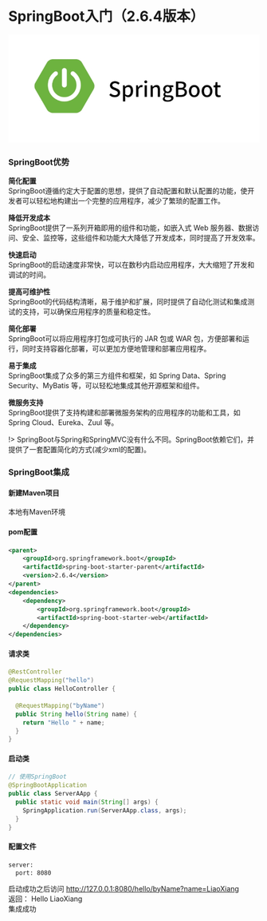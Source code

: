 # SpringBoot入门（2.6.4版本）

![pic0001.png](pic0001.png)

### SpringBoot优势
**简化配置**  
SpringBoot遵循约定大于配置的思想，提供了自动配置和默认配置的功能，使开发者可以轻松地构建出一个完整的应用程序，减少了繁琐的配置工作。

**降低开发成本**  
SpringBoot提供了一系列开箱即用的组件和功能，如嵌入式 Web 服务器、数据访问、安全、监控等，这些组件和功能大大降低了开发成本，同时提高了开发效率。

**快速启动**  
SpringBoot的启动速度非常快，可以在数秒内启动应用程序，大大缩短了开发和调试的时间。

**提高可维护性**  
SpringBoot的代码结构清晰，易于维护和扩展，同时提供了自动化测试和集成测试的支持，可以确保应用程序的质量和稳定性。

**简化部署**  
SpringBoot可以将应用程序打包成可执行的 JAR 包或 WAR 包，方便部署和运行，同时支持容器化部署，可以更加方便地管理和部署应用程序。

**易于集成**  
SpringBoot集成了众多的第三方组件和框架，如 Spring Data、Spring Security、MyBatis 等，可以轻松地集成其他开源框架和组件。

**微服务支持**  
SpringBoot提供了支持构建和部署微服务架构的应用程序的功能和工具，如 Spring Cloud、Eureka、Zuul 等。

!> SpringBoot与Spring和SpringMVC没有什么不同。SpringBoot依赖它们，并提供了一套配置简化的方式(减少xml的配置)。

### SpringBoot集成
#### 新建Maven项目
本地有Maven环境  
#### pom配置
```xml
<parent>
    <groupId>org.springframework.boot</groupId>
    <artifactId>spring-boot-starter-parent</artifactId>
    <version>2.6.4</version>
</parent>
<dependencies>
    <dependency>
        <groupId>org.springframework.boot</groupId>
        <artifactId>spring-boot-starter-web</artifactId>
    </dependency>
</dependencies>
```

#### 请求类
```java
@RestController
@RequestMapping("hello")
public class HelloController {

  @RequestMapping("byName")
  public String hello(String name) {
    return "Hello " + name;
  }
}
```


#### 启动类
```java
// 使用SpringBoot
@SpringBootApplication
public class ServerAApp {
  public static void main(String[] args) {
    SpringApplication.run(ServerAApp.class, args);
  }
}
```

#### 配置文件
```properties
server:
  port: 8080
```

启动成功之后访问 http://127.0.0.1:8080/hello/byName?name=LiaoXiang  
返回： Hello LiaoXiang  
集成成功